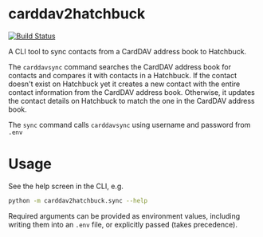 carddav2hatchbuck
=================

[![Build Status](https://img.shields.io/travis/vshn/carddav2hatchbuck/master.svg
)](https://travis-ci.org/vshn/carddav2hatchbuck)

A CLI tool to sync contacts from a CardDAV address book to Hatchbuck.

The `carddavsync` command searches the CardDAV address book for contacts and
compares it with contacts in a Hatchbuck. If the contact doesn't exist on
Hatchbuck yet it creates a new contact with the entire contact information
from the CardDAV address book. Otherwise, it updates the contact details on
Hatchbuck to match the one in the CardDAV address book.

The `sync` command calls `carddavsync` using username and password from `.env`

Usage
=====

See the help screen in the CLI, e.g.

```bash
python -m carddav2hatchbuck.sync --help
```

Required arguments can be provided as environment values, including writing
them into an `.env` file, or explicitly passed (takes precedence).
